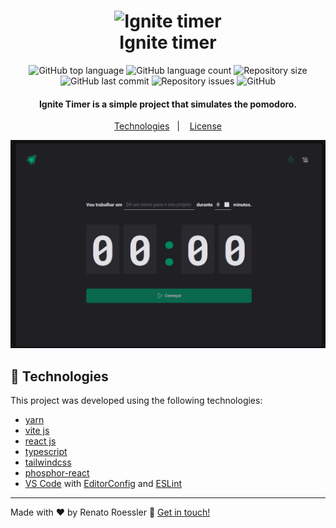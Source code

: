 <h1 align="center">
    <img alt="Ignite timer" src="./src/assets/favicon.png" />
    <br>
    Ignite timer
</h1>

<p align="center">
  <img alt="GitHub top language" src="https://img.shields.io/github/languages/top/lucianotavernard/ignite-timer.svg">

  <img alt="GitHub language count" src="https://img.shields.io/github/languages/count/lucianotavernard/ignite-timer.svg">

  <img alt="Repository size" src="https://img.shields.io/github/repo-size/lucianotavernard/ignite-timer.svg">

  <img alt="GitHub last commit" src="https://img.shields.io/github/last-commit/lucianotavernard/ignite-timer.svg">

  <img alt="Repository issues" src="https://img.shields.io/github/issues/lucianotavernard/ignite-timer.svg">

  <img alt="GitHub" src="https://img.shields.io/github/license/lucianotavernard/ignite-timer.svg">
</p>

<h4 align="center">
  Ignite Timer is a simple project that simulates the pomodoro.
</h4>

<p align="center">
  <a href="#rocket-technologies">Technologies</a>&nbsp;&nbsp;&nbsp;|&nbsp;&nbsp;&nbsp;
  <a href="#memo-license">License</a>
</p>

<p align="center">
   <img alt="Screenshot" src="ignite-timer.png">
</p>

## :rocket: Technologies

This project was developed using the following technologies:

- [yarn](https://vitejs.dev/)
- [vite js](https://vitejs.dev/)
- [react js](https://reactjs.org/)
- [typescript][ts]
- [tailwindcss](https://tailwindcss.com/)
- [phosphor-react](https://phosphoricons.com/)
- [VS Code][vscode] with [EditorConfig][vceditconfig] and [ESLint][vceslint]


---

Made with ♥ by Renato Roessler :wave: [Get in touch!](https://www.linkedin.com/in/renato-roessler-9b0b786b/)

[ts]: https://www.typescriptlang.org
[vscode]: https://code.visualstudio.com/
[yarn]: https://yarnpkg.com/
[vceditconfig]: https://marketplace.visualstudio.com/items?itemName=EditorConfig.EditorConfig
[vceslint]: https://marketplace.visualstudio.com/items?itemName=dbaeumer.vscode-eslint
